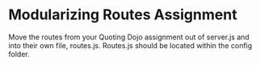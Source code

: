 # Modularizing Routes Assignment
Move the routes from your Quoting Dojo assignment out of server.js and into their own file, routes.js. Routes.js should be located within the config folder.
